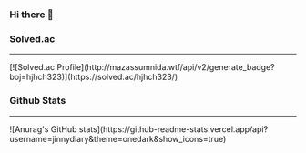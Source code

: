 ### Hi there 👋

### Solved.ac

<hr/>
[![Solved.ac Profile](http://mazassumnida.wtf/api/v2/generate_badge?boj=hjhch323)](https://solved.ac/hjhch323/)<br>

### Github Stats

<hr/>
![Anurag's GitHub stats](https://github-readme-stats.vercel.app/api?username=jinnydiary&theme=onedark&show_icons=true)



<!--
**jinnydiary/jinnydiary** is a ✨ _special_ ✨ repository because its `README.md` (this file) appears on your GitHub profile.

Here are some ideas to get you started:

- 🔭 I’m currently working on ...
- 🌱 I’m currently learning ...
- 👯 I’m looking to collaborate on ...
- 🤔 I’m looking for help with ...
- 💬 Ask me about ...
- 📫 How to reach me: ...
- 😄 Pronouns: ...
- ⚡ Fun fact: ...
-->
